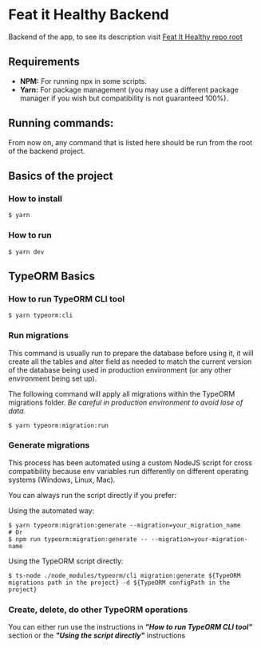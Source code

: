 # Feat it Healthy Backend

Backend of the app, to see its description visit [Feat It Healthy repo root](https://github.com/jigth/Feat-It-Healthy)


## Requirements

* **NPM:** For running npx in some scripts.
* **Yarn:** For package management (you may use a different package manager if you wish but compatibility is not guaranteed 100%).

## Running commands:

From now on, any command that is listed here should be run from the root of the backend project.


## Basics of the project

### How to install

```shell
$ yarn
```

### How to run 

```shell
$ yarn dev
```

## TypeORM Basics

### How to run TypeORM CLI tool

```shell
$ yarn typeorm:cli
```

### Run migrations

This command is usually run to prepare the database before using it, it will create all the tables and alter field as needed to match the current version of the database being used in production environment (or any other environment being set up).

The following command will apply all migrations within the TypeORM migrations folder. _Be careful in production environment to avoid lose of data._

```shell
$ yarn typeorm:migration:run
```

### Generate migrations

This process has been automated using a custom NodeJS script for cross compatibility because env variables run differently on different operating systems (Windows, Linux, Mac).

You can always run the script directly if you prefer:

Using the automated way:

```shell
$ yarn typeorm:migration:generate --migration=your_migration_name
# Or
$ npm run typeorm:migration:generate -- --migration=your-migration-name
```

Using the TypeORM script directly:

```shell
$ ts-node ./node_modules/typeorm/cli migration:generate ${TypeORM migrations path in the project} -d ${TypeORM configPath in the project}
```

### Create, delete, do other TypeORM operations

You can either run use the instructions in ***"How to run TypeORM CLI tool"*** section or the ***"Using the script directly"*** instructions